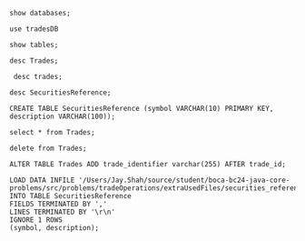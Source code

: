 ```declarative
show databases;
```

```declarative
use tradesDB
```

```declarative
show tables;
```

```declarative
desc Trades;
```

```declarative
 desc trades;
```

```declarative
desc SecuritiesReference;
```

```declarative
CREATE TABLE SecuritiesReference (symbol VARCHAR(10) PRIMARY KEY, description VARCHAR(100));
```

```declarative
select * from Trades;
```

```declarative
delete from Trades;
```

```declarative
ALTER TABLE Trades ADD trade_identifier varchar(255) AFTER trade_id;
```

```declarative
LOAD DATA INFILE '/Users/Jay.Shah/source/student/boca-bc24-java-core-problems/src/problems/tradeOperations/extraUsedFiles/securities_reference.csv'
INTO TABLE SecuritiesReference
FIELDS TERMINATED BY ','
LINES TERMINATED BY '\r\n'
IGNORE 1 ROWS
(symbol, description);
```